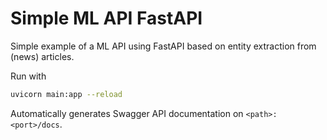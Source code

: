 # Simple ML API FastAPI

Simple example of a ML API using FastAPI based on entity extraction from (news) articles.

Run with

```bash
uvicorn main:app --reload
```

Automatically generates Swagger API documentation on `<path>:<port>/docs`.
